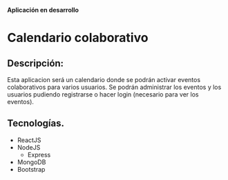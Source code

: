 __Aplicación en desarrollo__
# Calendario colaborativo


## Descripción:
Esta aplicacion será un calendario donde se podrán activar eventos colaborativos para varios usuarios. Se podrán administrar los eventos y los usuarios pudiendo registrarse o hacer login (necesario para ver los eventos).

## Tecnologías.
* ReactJS
* NodeJS
    * Express
* MongoDB
* Bootstrap
